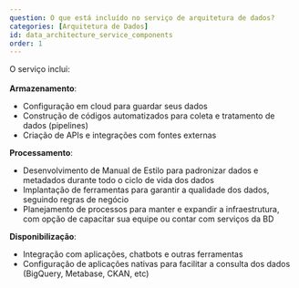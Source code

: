 ```yaml
---
question: O que está incluído no serviço de arquitetura de dados?
categories: [Arquitetura de Dados]
id: data_architecture_service_components
order: 1
---
```


O serviço inclui:\
\
**Armazenamento**:
- Configuração em cloud para guardar seus dados
- Construção de códigos automatizados para coleta e tratamento de dados (pipelines)
- Criação de APIs e integrações com fontes externas

**Processamento**:
- Desenvolvimento de Manual de Estilo para padronizar dados e metadados durante todo o ciclo de vida dos dados
- Implantação de ferramentas para garantir a qualidade dos dados, seguindo regras de negócio
- Planejamento de processos para manter e expandir a infraestrutura, com opção de capacitar sua equipe ou contar com serviços da BD

**Disponibilização**:
- Integração com aplicações, chatbots e outras ferramentas
- Configuração de aplicações nativas para facilitar a consulta dos dados (BigQuery, Metabase, CKAN, etc)
